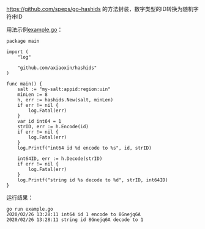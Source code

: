 https://github.com/speps/go-hashids 的方法封装，数字类型的ID转换为随机字符串ID

用法示例[example.go](https://github.com/axiaoxin/hashids/blob/master/example/example.go)：

    package main

    import (
        "log"

        "github.com/axiaoxin/hashids"
    )

    func main() {
        salt := "my-salt:appid:region:uin"
        minLen := 8
        h, err := hashids.New(salt, minLen)
        if err != nil {
            log.Fatal(err)
        }
        var id int64 = 1
        strID, err := h.Encode(id)
        if err != nil {
            log.Fatal(err)
        }
        log.Printf("int64 id %d encode to %s", id, strID)

        int64ID, err := h.Decode(strID)
        if err != nil {
            log.Fatal(err)
        }
        log.Printf("string id %s decode to %d", strID, int64ID)
    }

运行结果：

    go run example.go
    2020/02/26 13:28:11 int64 id 1 encode to 8Gnejq6A
    2020/02/26 13:28:11 string id 8Gnejq6A decode to 1
